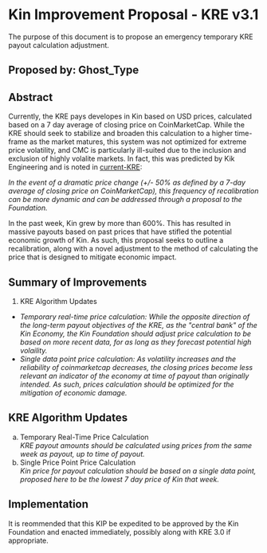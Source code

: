 # Kin Improvement Proposal - KRE v3.1
The purpose of this document is to propose an emergency temporary KRE payout calculation adjustment.

## Proposed by: Ghost_Type

## Abstract
Currently, the KRE pays developes in Kin based on USD prices, calculated based on a 7 day average of closing price on CoinMarketCap. While the KRE should seek to stabilize and broaden this calculation to a higher time-frame as the market matures,
this system was not optimized for extreme price volatility, and CMC is particularly ill-suited due to the inclusion and exclusion of highly volalite markets. In fact, this was predicted by Kik Engineering and is noted in [current-KRE](current-KRE.md):

*In the event of a dramatic price change (+/- 50% as defined by a 7-day average of closing price on CoinMarketCap), this frequency of recalibration can be more dynamic and can be addressed through a proposal to the Foundation.*

In the past week, Kin grew by more than 600%. This has resulted in massive payouts based on past prices that have stifled the potential economic growth of Kin. As such, this proposal seeks to outline a recalibration, along with a novel adjustment to the method of calculating the price that is designed to mitigate economic impact.

## Summary of Improvements
1. KRE Algorithm Updates
- *Temporary real-time price calculation: While the opposite direction of the long-term payout objectives of the KRE, as the "central bank" of the Kin Economy, the Kin Foundation should adjust price calculation to be based on more recent data, for as long as they forecast potential high volaility.*
- *Single data point price calculation: As volatility increases and the reliability of coinmarketcap decreases, the closing prices become less relevant an indicator of the economy at time of payout than originally intended. As such, prices calculation should be optimized for the mitigation of economic damage.*


## KRE Algorithm Updates

<ol type="a">
  <li>Temporary Real-Time Price Calculation</li>
<i>KRE payout amounts should be calculated using prices from the same week as payout, up to time of payout.</i>

<li>Single Price Point Price Calculation</li>
<i>Kin price for payout calculation should be based on a single data point, proposed here to be the lowest 7 day price of Kin that week.</i>
</ol>

## Implementation
It is reommended that this KIP be expedited to be approved by the Kin Foundation and enacted immediately, possibly along with KRE 3.0 if appropriate.
